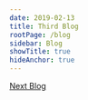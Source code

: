 ```yaml
---
date: 2019-02-13
title: Third Blog
rootPage: /blog
sidebar: Blog
showTitle: true
hideAnchor: true
---
```

[Next Blog](/blog/second-blog)
